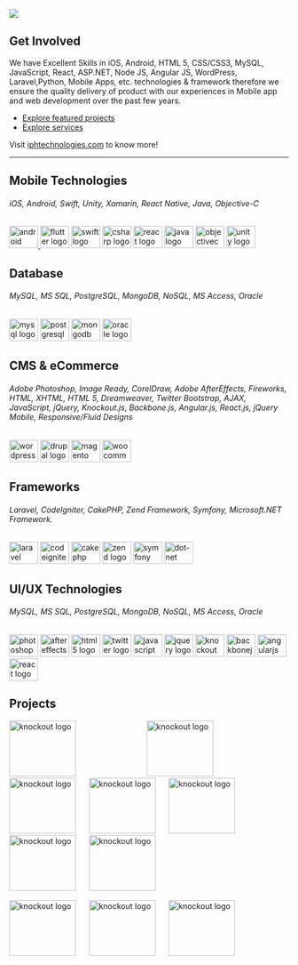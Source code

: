 <div align="left"> 
<a href="https://iphtechnologies.com/" target="_blank"><img src='https://user-images.githubusercontent.com/124572978/217247036-38040d3b-c094-4fd1-b47a-05b99b76556d.jpg' /></a>
</div>

## Get Involved
We have Excellent Skills in iOS, Android, HTML 5, CSS/CSS3, MySQL, JavaScript, React, ASP.NET, Node JS, Angular JS, WordPress, Laravel,Python,  Mobile Apps, etc. technologies & framework therefore we ensure the quality delivery of product with our experiences in Mobile app and web development over the past few years.

* [Explore featured projects](https://iphtechnologies.com/portfolio/)
* [Explore services](https://iphtechnologies.com/seo-services/)

Visit [iphtechnologies.com](https://iphtechnologies.com/) to know more!

----

###

<h2 align="left">Mobile Technologies</h2>
<h6 align="left">iOS, Android, Swift, Unity, Xamarin, React Native, Java, Objective-C</h6>

###

<div align="left">
  <a href="https://iphtechnologies.com/android-app-development/" target="_blank"><img src="https://cdn.jsdelivr.net/gh/devicons/devicon/icons/android/android-original-wordmark.svg" height="40" width="52" alt="android logo"/> </a>
  <a href="https://iphtechnologies.com/flutter-app-development/" target="_blank"><img src="https://cdn.jsdelivr.net/gh/devicons/devicon/icons/flutter/flutter-original.svg" height="40" width="52" alt="flutter logo"  /></a>
 <a href="https://iphtechnologies.com/ios-app-development-company/" target="_blank"> <img src="https://cdn.jsdelivr.net/gh/devicons/devicon/icons/swift/swift-original.svg" height="40" width="52" alt="swift logo" /></a>
 <a href="https://iphtechnologies.com/c/" target="_blank"> <img src="https://cdn.jsdelivr.net/gh/devicons/devicon/icons/csharp/csharp-original.svg" height="40" width="52" alt="csharp logo"  /></a>
 <a href="https://iphtechnologies.com/react-native/" target="_blank"> <img src="https://cdn.jsdelivr.net/gh/devicons/devicon/icons/react/react-original-wordmark.svg" height="40" width="52" alt="react logo"  /></a>
 <a href="https://iphtechnologies.com/java-application-development-company/" target="_blank"> <img src="https://cdn.jsdelivr.net/gh/devicons/devicon/icons/java/java-original-wordmark.svg" height="40" width="52" alt="java logo"  /></a>
 <a href="https://iphtechnologies.com/#:~:text=Services%20by-,Skills,-React/Node" target="_blank"> <img src="https://cdn.jsdelivr.net/gh/devicons/devicon/icons/objectivec/objectivec-plain.svg" height="40" width="52" alt="objectivec logo"  /></a>
 <a href="https://iphtechnologies.com/#:~:text=Services%20by-,Skills,-React/Node" target="_blank"> <img src="https://cdn.jsdelivr.net/gh/devicons/devicon/icons/unity/unity-original.svg" height="40" width="52" alt="unity logo"  /></a>
</div>

###

<h2 align="left">Database</h2>
<h6 align="left">MySQL, MS SQL, PostgreSQL, MongoDB, NoSQL, MS Access, Oracle </h6>

###

<div align="left">
  <a href="www.google.com" target="_blank"><img src="https://cdn.jsdelivr.net/gh/devicons/devicon/icons/mysql/mysql-original-wordmark.svg" height="40" width="52" alt="mysql logo"  /></a>
  <a href="www.google.com" target="_blank"><img src="https://cdn.jsdelivr.net/gh/devicons/devicon/icons/postgresql/postgresql-plain-wordmark.svg" height="40" width="52" alt="postgresql logo"  /></a>
  <a href="www.google.com" target="_blank"><img src="https://cdn.jsdelivr.net/gh/devicons/devicon/icons/mongodb/mongodb-plain-wordmark.svg" height="40" width="52" alt="mongodb logo"  /></a>
  <a href="www.google.com" target="_blank"><img src="https://cdn.jsdelivr.net/gh/devicons/devicon/icons/oracle/oracle-original.svg" height="40" width="52" alt="oracle logo"  /></a>
</div>

###

<h2 align="left">CMS & eCommerce</h2>
<h6 align="left">Adobe Photoshop, Image Ready, CorelDraw, Adobe AfterEffects, Fireworks, HTML, XHTML, HTML 5, Dreamweaver, Twitter Bootstrap, AJAX, JavaScript, jQuery, Knockout.js, Backbone.js, Angular.js, React.js, jQuery Mobile, Responsive/Fluid Designs
</h6>

###

<div align="left">
 <a href="www.google.com" target="_blank"> <img src="https://cdn.jsdelivr.net/gh/devicons/devicon/icons/wordpress/wordpress-original.svg" height="40" width="52" alt="wordpress logo"  /></a>
  <a href="www.google.com" target="_blank"><img src="https://cdn.jsdelivr.net/gh/devicons/devicon/icons/drupal/drupal-original-wordmark.svg" height="40" width="52" alt="drupal logo"  /></a>
 <a href="www.google.com" target="_blank"> <img src="https://cdn.jsdelivr.net/gh/devicons/devicon/icons/magento/magento-original.svg" height="40" width="52" alt="magento logo"  /></a>
 <a href="www.google.com" target="_blank"> <img src="https://cdn.jsdelivr.net/gh/devicons/devicon/icons/woocommerce/woocommerce-plain-wordmark.svg" height="40" width="52" alt="woocommerce logo"  /></a>
</div>

###

<h2 align="left">Frameworks</h2>
<h6 align="left"> Laravel, CodeIgniter, CakePHP, Zend Framework, Symfony, Microsoft.NET Framework. </h6>

###

<div align="left">
  <a href="www.google.com" target="_blank"><img src="https://cdn.jsdelivr.net/gh/devicons/devicon/icons/laravel/laravel-plain-wordmark.svg" height="40" width="52" alt="laravel logo"  /></a>
 <a href="www.google.com" target="_blank"> <img src="https://cdn.jsdelivr.net/gh/devicons/devicon/icons/codeigniter/codeigniter-plain-wordmark.svg" height="40" width="52" alt="codeigniter logo"  /></a>
 <a href="www.google.com" target="_blank"> <img src="https://cdn.jsdelivr.net/gh/devicons/devicon/icons/cakephp/cakephp-plain.svg" height="40" width="52" alt="cakephp logo"  /></a>
 <a href="www.google.com" target="_blank"> <img src="https://cdn.jsdelivr.net/gh/devicons/devicon/icons/zend/zend-plain-wordmark.svg" height="40" width="52" alt="zend logo"  /></a>
 <a href="www.google.com" target="_blank"> <img src="https://cdn.jsdelivr.net/gh/devicons/devicon/icons/symfony/symfony-original-wordmark.svg" height="40" width="52" alt="symfony logo"  /></a>
 <a href="www.google.com" target="_blank"> <img src="https://cdn.jsdelivr.net/gh/devicons/devicon/icons/dot-net/dot-net-plain-wordmark.svg" height="40" width="52" alt="dot-net logo"  /></a>
</div>

<h2 align="left">UI/UX Technologies</h2>
<h6 align="left">MySQL, MS SQL, PostgreSQL, MongoDB, NoSQL, MS Access, Oracle </h6>

###

<div align="left">
  <a href="www.google.com" target="_blank"><img src="https://cdn.jsdelivr.net/gh/devicons/devicon/icons/photoshop/photoshop-plain.svg" height="40" width="52" alt="photoshop logo"  /></a>
 <a href="www.google.com" target="_blank"> <img src="https://cdn.jsdelivr.net/gh/devicons/devicon/icons/aftereffects/aftereffects-original.svg" height="40" width="52" alt="aftereffects logo"  /></a>
  <a href="www.google.com" target="_blank"><img src="https://cdn.jsdelivr.net/gh/devicons/devicon/icons/html5/html5-original.svg" height="40" width="52" alt="html5 logo"  /></a>
  <a href="www.google.com" target="_blank"><img src="https://cdn.jsdelivr.net/gh/devicons/devicon/icons/twitter/twitter-original.svg" height="40" width="52" alt="twitter logo"  /></a>
  <a href="www.google.com" target="_blank"><img src="https://cdn.jsdelivr.net/gh/devicons/devicon/icons/javascript/javascript-original.svg" height="40" width="52" alt="javascript logo"  /></a>
  <a href="www.google.com" target="_blank"><img src="https://cdn.jsdelivr.net/gh/devicons/devicon/icons/jquery/jquery-original.svg" height="40" width="52" alt="jquery logo"  /></a>
  <a href="www.google.com" target="_blank"><a href="www.google.com" target="_blank"><img src="https://cdn.jsdelivr.net/gh/devicons/devicon/icons/knockout/knockout-plain-wordmark.svg" height="40" width="52" alt="knockout logo"  /></a>
  <a href="www.google.com" target="_blank"><img src="https://cdn.jsdelivr.net/gh/devicons/devicon/icons/backbonejs/backbonejs-original.svg" height="40" width="52" alt="backbonejs logo"  /></a>
 <a href="www.google.com" target="_blank"> <img src="https://cdn.jsdelivr.net/gh/devicons/devicon/icons/angularjs/angularjs-original.svg" height="40" width="52" alt="angularjs logo"  /></a>
 <a href="www.google.com" target="_blank"> <img src="https://cdn.jsdelivr.net/gh/devicons/devicon/icons/react/react-original.svg" height="40" width="52" alt="react logo"  /></a>
</div>
  
  ###

<h2 align="left">Projects</h2>
<a href="https://www.behance.net/gallery/83345309/TripComrades-App" target="_blank"><img src="https://user-images.githubusercontent.com/124572978/217252904-e0ea5764-49bc-4400-b09f-48af622e8359.jpg" height="100" width="120" alt="knockout logo"  /></a> &nbsp;  &nbsp;  &nbsp; 
<a href="https://www.behance.net/gallery/114309977/mEinstein-Your-Shadow-Brain" target="_blank"  style="margin-left: 100px"><img src="https://user-images.githubusercontent.com/124572978/217253927-9d9f5d48-3174-4fba-bf5e-81351743aceb.jpg" height="100" width="120" alt="knockout logo" /></a>&nbsp;  &nbsp;  &nbsp; 
<a href="https://www.behance.net/gallery/75339369/Pet-Animal-Game-App" target="_blank"><img src="https://user-images.githubusercontent.com/124572978/217253936-bb0d43ee-5ed5-48ba-a472-334a58421108.jpg" height="100" width="120" alt="knockout logo"  /></a>&nbsp;  &nbsp;  &nbsp; 
<a href="https://www.behance.net/gallery/79133725/FlagCart-Photo-Fx-Stickers-Overlays" target="_blank"><img src="https://user-images.githubusercontent.com/124572978/217253938-2399f217-d50a-445d-ab4a-231221de86e7.jpg" height="100" width="120" alt="knockout logo"  /></a>&nbsp;  &nbsp;  &nbsp; 
<a href="https://www.behance.net/gallery/76033837/YoTube-A-Background-Music-Player" target="_blank"><img src="https://user-images.githubusercontent.com/124572978/217253941-06e587eb-715e-4239-9f3b-f4ed851fb767.jpg" height="100" width="120" alt="knockout logo"  /></a>&nbsp;  &nbsp;  &nbsp; 
  <a href="https://www.behance.net/gallery/114972073/Photo-Editor-Pics-Story" target="_blank"><img src="https://user-images.githubusercontent.com/124572978/217257063-d76cd131-e1ed-4e7f-ba82-c93470c5c9b5.jpg" height="100" width="120" alt="knockout logo"  /></a>&nbsp;  &nbsp;  &nbsp; 
  <a href="https://www.behance.net/gallery/89609623/Food-Delivery-App" target="_blank"><img src="https://user-images.githubusercontent.com/124572978/217257069-0c6917c8-c720-4e1e-8b5d-2415d4884bf6.jpg" height="100" width="120" alt="knockout logo"  /></a>&nbsp;  &nbsp;  &nbsp; 
  
  <a href="https://www.behance.net/gallery/81274335/ColorMe-App-IPHS-Technologies" target="_blank"><img src="https://user-images.githubusercontent.com/124572978/217257075-ffaa2459-2c54-4dc2-9911-b8c7bac227af.jpg" height="100" width="120" alt="knockout logo"  /></a>&nbsp;  &nbsp;  &nbsp;
  <a href="https://www.behance.net/gallery/81890753/Faces-Places-IPHS-Technologies" target="_blank"><img src="https://user-images.githubusercontent.com/124572978/217257078-aa52292f-2726-4916-a77e-5f131bbeefb0.jpg" height="100" width="120" alt="knockout logo"  /></a>&nbsp;  &nbsp;  &nbsp;
  <a href="https://www.behance.net/gallery/75272975/Bullion-Software-Solutions-Live-rate-Gold-Silver" target="_blank"><img src="https://user-images.githubusercontent.com/124572978/217257080-7a13f09a-d687-4681-a724-107ec99a6634.jpg" height="100" width="120" alt="knockout logo"  /></a>&nbsp;  &nbsp;  &nbsp;

###


###

